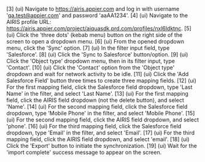 [3] (ui) Navigate to https://airis.appier.com and log in with username 'qa.test@appier.com' and password 'aaAA1234'.
[4] (ui) Navigate to the AIRIS profile URL: https://airis.appier.com/project/aiquasdk.prd.com/profiles/nxl6ldktnc.
[5] (ui) Click the 'three dots' (kebab menu) button on the right side of the screen to open a dropdown menu.
[6] (ui) From the opened dropdown menu, click the 'Sync' option.
[7] (ui) In the filter input field, type 'Salesforce'.
[8] (ui) Click the 'Sync to Salesforce' button/option.
[9] (ui) Click the 'Object type' dropdown menu, then in its filter input, type 'Contact'.
[10] (ui) Click the 'Contact' option from the 'Object type' dropdown and wait for network activity to be idle.
[11] (ui) Click the 'Add Salesforce Field' button three times to create three mapping fields.
[12] (ui) For the first mapping field, click the Salesforce field dropdown, type 'Last Name' in the filter, and select 'Last Name'.
[13] (ui) For the first mapping field, click the AIRIS field dropdown (not the delete button), and select 'Name'.
[14] (ui) For the second mapping field, click the Salesforce field dropdown, type 'Mobile Phone' in the filter, and select 'Mobile Phone'.
[15] (ui) For the second mapping field, click the AIRIS field dropdown, and select 'phone'.
[16] (ui) For the third mapping field, click the Salesforce field dropdown, type 'Email' in the filter, and select 'Email'.
[17] (ui) For the third mapping field, click the AIRIS field dropdown, and select 'email'.
[18] (ui) Click the 'Export' button to initiate the synchronization.
[19] (ui) Wait for the 'import complete' success message to appear on the screen.
